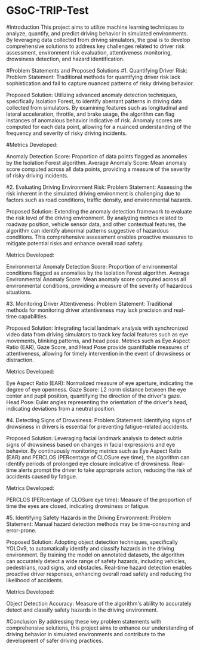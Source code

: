 # GSoC-TRIP-Test

#Introduction
This project aims to utilize machine learning techniques to analyze, quantify, and predict driving behavior in simulated environments. By leveraging data collected from driving simulators, the goal is to develop comprehensive solutions to address key challenges related to driver risk assessment, environment risk evaluation, attentiveness monitoring, drowsiness detection, and hazard identification.

#Problem Statements and Proposed Solutions
#1. Quantifying Driver Risk:
Problem Statement: Traditional methods for quantifying driver risk lack sophistication and fail to capture nuanced patterns of risky driving behavior.

Proposed Solution: Utilizing advanced anomaly detection techniques, specifically Isolation Forest, to identify aberrant patterns in driving data collected from simulators. By examining features such as longitudinal and lateral acceleration, throttle, and brake usage, the algorithm can flag instances of anomalous behavior indicative of risk. Anomaly scores are computed for each data point, allowing for a nuanced understanding of the frequency and severity of risky driving incidents.

#Metrics Developed:

Anomaly Detection Score: Proportion of data points flagged as anomalies by the Isolation Forest algorithm.
Average Anomaly Score: Mean anomaly score computed across all data points, providing a measure of the severity of risky driving incidents.

#2. Evaluating Driving Environment Risk:
Problem Statement: Assessing the risk inherent in the simulated driving environment is challenging due to factors such as road conditions, traffic density, and environmental hazards.

Proposed Solution: Extending the anomaly detection framework to evaluate the risk level of the driving environment. By analyzing metrics related to roadway position, vehicle sensor data, and other contextual features, the algorithm can identify abnormal patterns suggestive of hazardous conditions. This comprehensive assessment enables proactive measures to mitigate potential risks and enhance overall road safety.

Metrics Developed:

Environmental Anomaly Detection Score: Proportion of environmental conditions flagged as anomalies by the Isolation Forest algorithm.
Average Environmental Anomaly Score: Mean anomaly score computed across all environmental conditions, providing a measure of the severity of hazardous situations.

#3. Monitoring Driver Attentiveness:
Problem Statement: Traditional methods for monitoring driver attentiveness may lack precision and real-time capabilities.

Proposed Solution: Integrating facial landmark analysis with synchronized video data from driving simulators to track key facial features such as eye movements, blinking patterns, and head pose. Metrics such as Eye Aspect Ratio (EAR), Gaze Score, and Head Pose provide quantifiable measures of attentiveness, allowing for timely intervention in the event of drowsiness or distraction.

Metrics Developed:

Eye Aspect Ratio (EAR): Normalized measure of eye aperture, indicating the degree of eye openness.
Gaze Score: L2 norm distance between the eye center and pupil position, quantifying the direction of the driver's gaze.
Head Pose: Euler angles representing the orientation of the driver's head, indicating deviations from a neutral position.

#4. Detecting Signs of Drowsiness:
Problem Statement: Identifying signs of drowsiness in drivers is essential for preventing fatigue-related accidents.

Proposed Solution: Leveraging facial landmark analysis to detect subtle signs of drowsiness based on changes in facial expressions and eye behavior. By continuously monitoring metrics such as Eye Aspect Ratio (EAR) and PERCLOS (PERcentage of CLOSure eye time), the algorithm can identify periods of prolonged eye closure indicative of drowsiness. Real-time alerts prompt the driver to take appropriate action, reducing the risk of accidents caused by fatigue.

Metrics Developed:

PERCLOS (PERcentage of CLOSure eye time): Measure of the proportion of time the eyes are closed, indicating drowsiness or fatigue.

#5. Identifying Safety Hazards in the Driving Environment:
Problem Statement: Manual hazard detection methods may be time-consuming and error-prone.

Proposed Solution: Adopting object detection techniques, specifically YOLOv9, to automatically identify and classify hazards in the driving environment. By training the model on annotated datasets, the algorithm can accurately detect a wide range of safety hazards, including vehicles, pedestrians, road signs, and obstacles. Real-time hazard detection enables proactive driver responses, enhancing overall road safety and reducing the likelihood of accidents.

Metrics Developed:

Object Detection Accuracy: Measure of the algorithm's ability to accurately detect and classify safety hazards in the driving environment.

#Conclusion
By addressing these key problem statements with comprehensive solutions, this project aims to enhance our understanding of driving behavior in simulated environments and contribute to the development of safer driving practices.

